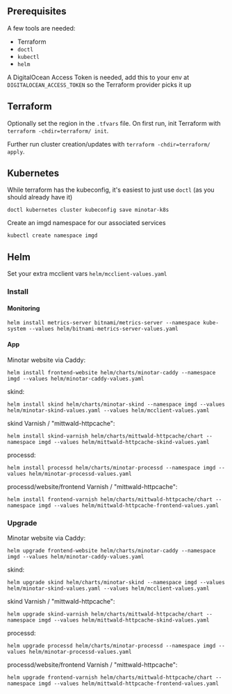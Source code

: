 
## Prerequisites

A few tools are needed:
* Terraform
* `doctl`
* `kubectl`
* `helm`

A DigitalOcean Access Token is needed, add this to your env at `DIGITALOCEAN_ACCESS_TOKEN` so the Terraform provider picks it up

## Terraform

Optionally set the region in the `.tfvars` file. On first run, init Terraform with `terraform -chdir=terraform/ init`.

Further run cluster creation/updates with `terraform -chdir=terraform/ apply`.

## Kubernetes

While terraform has the kubeconfig, it's easiest to just use `doctl` (as you should already have it)

```
doctl kubernetes cluster kubeconfig save minotar-k8s
```

Create an imgd namespace for our associated services

```
kubectl create namespace imgd
```


## Helm

Set your extra mcclient vars `helm/mcclient-values.yaml`

### Install

#### Monitoring

```
helm install metrics-server bitnami/metrics-server --namespace kube-system --values helm/bitnami-metrics-server-values.yaml
```

#### App

Minotar website via Caddy:
```
helm install frontend-website helm/charts/minotar-caddy --namespace imgd --values helm/minotar-caddy-values.yaml
```

skind:
```
helm install skind helm/charts/minotar-skind --namespace imgd --values helm/minotar-skind-values.yaml --values helm/mcclient-values.yaml
```

skind Varnish / "mittwald-httpcache":
```
helm install skind-varnish helm/charts/mittwald-httpcache/chart --namespace imgd --values helm/mittwald-httpcache-skind-values.yaml
```

processd:
```
helm install processd helm/charts/minotar-processd --namespace imgd --values helm/minotar-processd-values.yaml
```


processd/website/frontend Varnish / "mittwald-httpcache":
```
helm install frontend-varnish helm/charts/mittwald-httpcache/chart --namespace imgd --values helm/mittwald-httpcache-frontend-values.yaml
```



### Upgrade

Minotar website via Caddy:
```
helm upgrade frontend-website helm/charts/minotar-caddy --namespace imgd --values helm/minotar-caddy-values.yaml
```

skind:
```
helm upgrade skind helm/charts/minotar-skind --namespace imgd --values helm/minotar-skind-values.yaml --values helm/mcclient-values.yaml
```

skind Varnish / "mittwald-httpcache":
```
helm upgrade skind-varnish helm/charts/mittwald-httpcache/chart --namespace imgd --values helm/mittwald-httpcache-skind-values.yaml
```

processd:
```
helm upgrade processd helm/charts/minotar-processd --namespace imgd --values helm/minotar-processd-values.yaml
```

processd/website/frontend Varnish / "mittwald-httpcache":
```
helm upgrade frontend-varnish helm/charts/mittwald-httpcache/chart --namespace imgd --values helm/mittwald-httpcache-frontend-values.yaml
```

